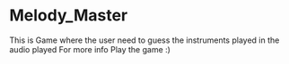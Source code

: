 # Melody_Master
This is Game where the user need to guess the instruments played in the audio played For more info Play the game :)
